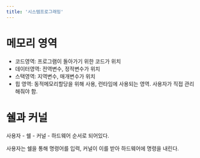 ```yaml
---
title: '시스템프로그래밍'
---
```


# 메모리 영역

- 코드영역: 프로그램이 돌아가기 위한 코드가 위치
- 데이터영역: 전역변수, 정적변수가 위치
- 스택영역: 지역변수, 매개변수가 위치
- 힙 영역: 동적메모리할당을 위해 사용, 런타임에 사용되는 영역. 사용자가 직접 관리해줘야 함.

# 쉘과 커널
사용자 - 쉘 - 커널 - 하드웨어 순서로 되어있다.

사용자는 쉘을 통해 명령어를 입력, 커널이 이를 받아 하드웨어에 명령을 내린다.